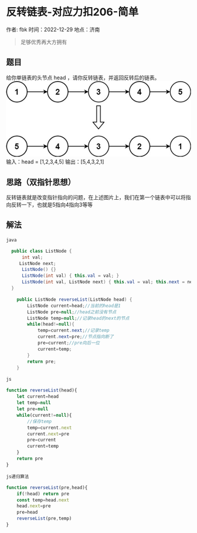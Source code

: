 # 反转链表-对应力扣206-简单

作者: fbk
时间：2022-12-29
地点：济南
>足够优秀再大方拥有

## 题目
给你单链表的头节点 head ，请你反转链表，并返回反转后的链表。
![](../img/2022-12-29/%E5%8F%8D%E8%BD%AC%E9%93%BE%E8%A1%A8%E7%A4%BA%E6%84%8F%E5%9B%BE.jpg)
输入：head = [1,2,3,4,5]
输出：[5,4,3,2,1]
## 思路（双指针思想）
反转链表就是改变指针指向的问题，在上述图片上，我们在第一个链表中可以将指向反转一下，也就是5指向4指向3等等
## 解法
`java`
```java
  public class ListNode {
      int val;
     ListNode next;
      ListNode() {}
      ListNode(int val) { this.val = val; }
      ListNode(int val, ListNode next) { this.val = val; this.next = next; }
  }
```
```java
    public ListNode reverseList(ListNode head) {
        ListNode current=head;//当前的head是1
        ListNode pre=null;//head之前没有节点
        ListNode temp=null;//记录head的next的节点
        while(head!=null){
            temp=current.next;//记录temp
            current.next=pre;//节点指向断了
            pre=current;//pre向后一位
            current=temp;
        }
        return pre;
    }
```
`js`
```js
function reverseList(head){
    let current=head
    let temp=null
    let pre=null
    while(current!=null){
        //保存temp
        temp=current.next
        current.next=pre
        pre=current
        current=temp
    }
    return pre
}
```
`js递归算法`
```js
function reverseList(pre,head){
    if(!head) return pre
    const temp=head.next
    head.next=pre
    pre=head
    reverseList(pre,temp)
}
```